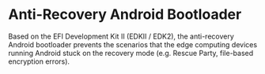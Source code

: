 # Anti-Recovery Android Bootloader

Based on the EFI Development Kit II (EDKII / EDK2), the anti-recovery Android bootloader prevents the scenarios that the edge computing devices running Android stuck on the recovery mode (e.g. Rescue Party, file-based encryption errors).
